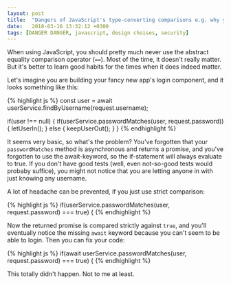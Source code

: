 ```yaml
---
layout: post
title:  "Dangers of JavaScript's type-converting comparisons e.g. why you should always use strict comparison (===)"
date:   2018-03-16 13:32:12 +0300
tags: [DANGER DANGER, javascript, design choises, security]
---
```


When using JavaScript, you should pretty much never use the abstract equality comparison operator (`==`). Most of the time, it doesn't really matter. But it's better to learn good habits for the times when it does indeed matter.

<!--more-->

Let's imagine you are building your fancy new app's login component, and it looks something like this:

{% highlight js %}
const user = await userService.findByUsername(request.username);

if(user !== null) {
    if(userService.passwordMatches(user, request.password)) {
        letUserIn();
    } else {
        keepUserOut();
    }
}
{% endhighlight %}

It seems very basic, so what's the problem? You've forgotten that your `passwordMatches` method is asynchronous and returns a promise, and you've forgotten to use the await-keyword, so the if-statement will always evaluate to true. If you don't have good tests (well, even not-so-good tests would probaby suffice), you might not notice that you are letting anyone in with just knowing any username.

A lot of headache can be prevented, if you just use strict comparison:

{% highlight js %}
if(userService.passwordMatches(user, request.password) === true) {
{% endhighlight %}

Now the returned promise is compared strictly against `true`, and you'll eventually notice the missing `await` keyword because you can't seem to be able to login. Then you can fix your code:

{% highlight js %}
if(await userService.passwordMatches(user, request.password) === true) {
{% endhighlight %}

This totally didn't happen. Not to me at least.